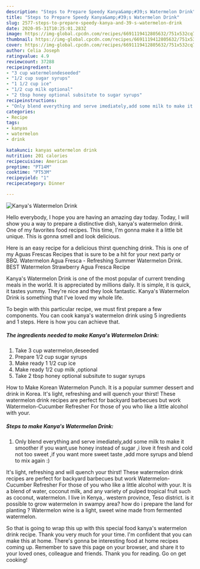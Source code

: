 ```yaml
---
description: "Steps to Prepare Speedy Kanya&amp;#39;s Watermelon Drink"
title: "Steps to Prepare Speedy Kanya&amp;#39;s Watermelon Drink"
slug: 2577-steps-to-prepare-speedy-kanya-and-39-s-watermelon-drink
date: 2020-05-31T10:25:01.283Z
image: https://img-global.cpcdn.com/recipes/6691119412805632/751x532cq70/kanyas-watermelon-drink-recipe-main-photo.jpg
thumbnail: https://img-global.cpcdn.com/recipes/6691119412805632/751x532cq70/kanyas-watermelon-drink-recipe-main-photo.jpg
cover: https://img-global.cpcdn.com/recipes/6691119412805632/751x532cq70/kanyas-watermelon-drink-recipe-main-photo.jpg
author: Celia Joseph
ratingvalue: 4.9
reviewcount: 37288
recipeingredient:
- "3 cup watermelondeseeded"
- "1/2 cup sugar syrups"
- "1 1/2 cup ice"
- "1/2 cup milk optional"
- "2 tbsp honey optional subsitute to sugar syrups"
recipeinstructions:
- "Only blend everything and serve imediately,add some milk to make it smoother if you want,use honey instead of sugar ,i love it fresh and cold not too sweet ,if you want more sweet taste ,add more syrups and blend to mix again :)"
categories:
- Recipe
tags:
- kanyas
- watermelon
- drink

katakunci: kanyas watermelon drink 
nutrition: 201 calories
recipecuisine: American
preptime: "PT14M"
cooktime: "PT53M"
recipeyield: "1"
recipecategory: Dinner

---
```



![Kanya&#39;s Watermelon Drink](https://img-global.cpcdn.com/recipes/6691119412805632/751x532cq70/kanyas-watermelon-drink-recipe-main-photo.jpg)

Hello everybody, I hope you are having an amazing day today. Today, I will show you a way to prepare a distinctive dish, kanya&#39;s watermelon drink. One of my favorites food recipes. This time, I'm gonna make it a little bit unique. This is gonna smell and look delicious.

Here is an easy recipe for a delicious thirst quenching drink. This is one of my Aguas Frescas Recipes that is sure to be a hit for your next party or BBQ. Watermelon Agua Fresca - Refreshing Summer Watermelon Drink. BEST Watermelon Strawberry Agua Fresca Recipe

Kanya&#39;s Watermelon Drink is one of the most popular of current trending meals in the world. It is appreciated by millions daily. It is simple, it is quick, it tastes yummy. They're nice and they look fantastic. Kanya&#39;s Watermelon Drink is something that I've loved my whole life.


To begin with this particular recipe, we must first prepare a few components. You can cook kanya&#39;s watermelon drink using 5 ingredients and 1 steps. Here is how you can achieve that.

<!--inarticleads1-->

##### The ingredients needed to make Kanya&#39;s Watermelon Drink:

1. Take 3 cup watermelon,deseeded
1. Prepare 1/2 cup sugar syrups
1. Make ready 1 1/2 cup ice
1. Make ready 1/2 cup milk ,optional
1. Take 2 tbsp honey optional subsitute to sugar syrups


How to Make Korean Watermelon Punch. It is a popular summer dessert and drink in Korea. It&#39;s light, refreshing and will quench your thirst! These watermelon drink recipes are perfect for backyard barbecues but work Watermelon-Cucumber Refresher For those of you who like a little alcohol with your. 

<!--inarticleads2-->

##### Steps to make Kanya&#39;s Watermelon Drink:

1. Only blend everything and serve imediately,add some milk to make it smoother if you want,use honey instead of sugar ,i love it fresh and cold not too sweet ,if you want more sweet taste ,add more syrups and blend to mix again :)


It&#39;s light, refreshing and will quench your thirst! These watermelon drink recipes are perfect for backyard barbecues but work Watermelon-Cucumber Refresher For those of you who like a little alcohol with your. It is a blend of water, coconut milk, and any variety of pulped tropical fruit such as coconut, watermelon. I live in Kenya,. western province, Teso district. is it possible to grow watermelon in swampy area? how do i prepare the land for planting ? Watermelon wine is a light, sweet wine made from fermented watermelon. 

So that is going to wrap this up with this special food kanya&#39;s watermelon drink recipe. Thank you very much for your time. I'm confident that you can make this at home. There's gonna be interesting food at home recipes coming up. Remember to save this page on your browser, and share it to your loved ones, colleague and friends. Thank you for reading. Go on get cooking!
